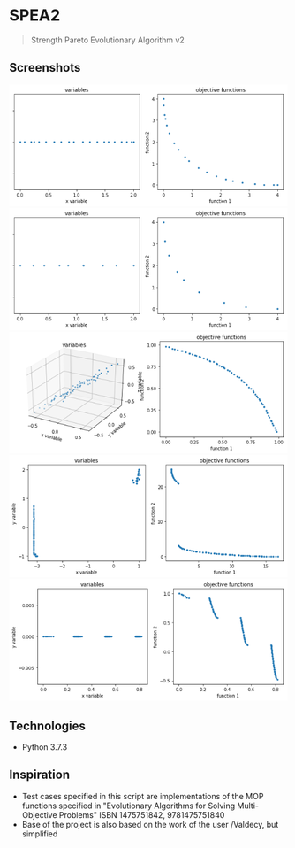 # SPEA2
> Strength Pareto Evolutionary Algorithm v2 

## Screenshots
![Example screenshot](./img/MOP1.png)
![Example screenshot](./img/MOP1-SQRT.png)
![Example screenshot](./img/MOP2.png)
![Example screenshot](./img/MOP3.png)
![Example screenshot](./img/MOP6.png)

## Technologies
* Python 3.7.3

## Inspiration
* Test cases specified in this script are implementations of the MOP functions specified in "Evolutionary Algorithms for Solving Multi-Objective Problems"
ISBN 1475751842, 9781475751840
* Base of the project is also based on the work of the user /Valdecy, but simplified